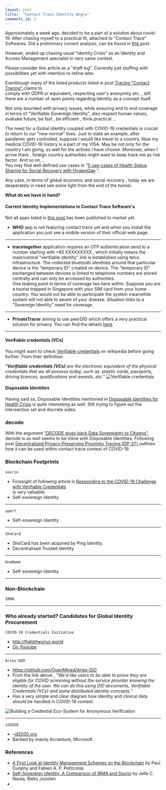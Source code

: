 ```yaml
---
layout: post
title:  "Contact Trace Identity Angle"
comments_id: 2
---
```



Approximately a week ago, decided to be a part of a solution about covid-19.
After chasing myself to a practical fit, attached to "Contact Trace" Softwares. 
Did a preliminary current analysis, can be found in  <a href="{% post_url 2020-03-28-Tracing-Contact-Tracing %}" target="_blank"> this </a>  post. 

However, ended up chasing usual "Identity Crisis" as an Identity and Access Management specialist in very same context.  

Please consider this article as a "draft log". Currently just stuffing with possibilities yet with intention to refine later.

Eventhough many of the listed products listed in post 
<a href="{% post_url 2020-03-28-Tracing-Contact-Tracing %}" target="_blank"> Tracing "Contact Tracing"  </a>  claims to  
comply with GDPR or equivalent, respecting user's anonymity etc. , still there are a number of open points regarding 
Identity as a concept itself.  

Not only bounded with privacy issues, while ensuring end to end coverage in terms of 
"Verifiable Sovereign Identity", also respect human values, evaluate future, be fast , be efficient , think practical ...

The need for a Global Identity coupled with COVID-19 credentials is crucial to return to our "new normal" lives. 
Just to state an example, after pandemic gets controlled, suppose I would like travel to a country. Now my medical 
COVID-19 history is a part of my VISA. May be not only for the country I am going, as well for the airlines I have choose. 
Moreover,  when I arrive there , foreign country authorities might want to keep track me as risk factor. And so on...  
You may find well defined use cases  in "<a href="https://github.com/disposableidentities/healthcrisis/blob/master/usecases.md"
 target="_blank">5 use-cases of Health Status Sharing for Social Recovery with HygienGap</a> ".

Any case, in terms of global economic and social recovery , today we are desperately in need see some light from the end of the tunnel. 

**What do we have in hand?** 

#### Current Identity Implementations in Contact Trace Software's

Not all apps listed in <a href="{% post_url 2020-03-28-Tracing-Contact-Tracing %}" target="_blank"> this post </a> has been published to market yet.

- **WHO** app is not featuring contact trace yet and when you install the application you just see a mobile version of their official web page.

***

- **tracetogether** application requires an OTP authentication send to a number starting with +65 XXXXXXXXX , 
which initially means the main/central "verifiable identity" link is established using telco infrastructure. 
The collected bluetooth identities around that particular device is the "temporary ID" created on device. 
The "temporary ID" exchanged between devices is linked to telephone numbers are stored centrally and can only be accessed by authorities.  
One leaking point in terms of coverage lies here within. Suppose you are a tourist trapped in Singapore with your SIM card from your home country.
You would not be able to participate the system meanwhile system will not able to aware of your disease. 
Situation links to a "Sovereign Identity" need for coverage.

*** 
- **PrivateTracer** aiming to use peerDID which offers a very practical solution for privacy. You can find the details 
<a href="https://docs.google.com/document/d/16Ks_F23ivjfeTzZ6ZyRNTMpeNsA77lKbLiCTy_F1Ld8/edit#heading=h.rm8u1q1t3xc1" target="_blank">here</a>.


***

#### Verifiable credentials (VCs)

You might want to check <a href="https://www.wikiwand.com/en/Verifiable_credentials" target="_blank">Verifiable credentials</a> 
on wikipedia before going further. From their definition:  
 
"_**Verifiable credentials (VCs)** are the electronic equivalent of the physical credentials that we all possess today, 
such as: plastic cards, passports, driving licences, qualifications and awards, etc._"
<img src="https://upload.wikimedia.org/wikipedia/commons/thumb/5/51/VC_triangle_of_Trust.svg/640px-VC_triangle_of_Trust.svg.png?1585827350750" 
alt="Verifiable credentials" 
class="responsiveImage" >

#### Disposable Identities
Having said so, Disposable Identities mentioned in 
<a href="https://github.com/disposableidentities/healthcrisis" target="_blank">Disposable Identities for Health Crisis</a>
is quite interesting as well. Still trying to figure out the intersection set and discrete sides. 

### decode
With the argument <a href="https://tools.decodeproject.eu/" target="_blank">"DECODE gives back Data Sovereignty to Citizens"</a>, 
decode is as well seems to be inline with Disposable Identities. Following post 
<a href="https://medium.com/@jaromil/decentralized-privacy-preserving-proximity-tracing-cryptography-made-easy-af0a6ae48640" 
target="_blank">Decentralized Privacy-Preserving Proximity Tracing (DP-3T) </a> outlines how it can be used within contact trace 
context of COVID-19.



### Blockchain Footprints
`sovrin`  
- Foresight of following article is [Responding to the COVID-19 Challenge with Verifiable Credentials](https://www.evernym.com/covid19-creds/)  
is very valuable.
- Self-sovereign Identity

***


`uport`
- Self-sovereign Identity

***

`ShoCard`
- ShoCard has been acquired by Ping Identity.
- Decentralised Trusted Identity

***

`OneName`
- Self-sovereign Identity


***
### Non-Blockchain 

`IRMA`

 
***
 
### Who already started? Candidates for Global Identity Procurement 
 
 `COVID-19 Credentials Initiative`
 
 - <a href="http://fightthevirus.world" target="_blank">http://fightthevirus.world</a>
 - <a href="https://www.youtube.com/channel/UCxvrnwNRxqqNWTU4_LAgnIQ" target="_blank">On Youtube</a>

 
 ***
 
`Aries-DID`
 - <a href="https://github.com/OpenMined/Aries-DiD" target="_blank">https://github.com/OpenMined/Aries-DiD</a>
 - From the link above , "_We'd like users to be able to prove they are eligible for COVID screening 
 without the service provider knowing the identity of the user. 
 We can do this using DID documents, Verifiable Credentials (VCs) and some distributed identity concepts._"
 - Has a very simple and clear diagram how identity and clinical data should be handled in COVID-19 context. 
 <img src="https://raw.githubusercontent.com/OpenMined/Aries-DID/demo-finish/images/step0.png" alt="Building a Credential Eco-System for Anonymous Verification " class="responsiveImage" >
 
 ***
 
 `id2020`
 - -<a href="https://id2020.org/manifesto" target="_blank">id2020.org</a>
 - Backed by mainly Accenture, Microsoft
 
### References
 
- <a href="https://arxiv.org/pdf/1801.03294.pdf" target="_blank">A First Look at Identity Management Schemes on the Blockchain</a>
 by Paul Dunphy and Fabien A. P. Petitcolas
- <a href="https://www.researchgate.net/publication/334458009_Self-Sovereign_Identity_A_Comparison_of_IRMA_and_Sovrin"
 target="_blank">Self-Sovereign Identity: A Comparison of IRMA and Sovrin</a> by Jelle C. Nauta, Rieks Joosten
- 
